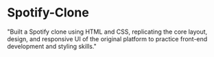 # Spotify-Clone
"Built a Spotify clone using HTML and CSS, replicating the core layout, design, and responsive UI of the original platform to practice front-end development and styling skills."
